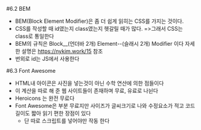 #6.2 BEM

- BEM(Block Element Modifier)은 좀 더 쉽게 읽히는 CSS를 가지는 것이다.
- CSS를 작성할 때 id였는지 class였는지 헷갈릴 때가 많다.
  =>그래서 CSS는 class로 통일한다
- BEM의 규칙은 Block\_\_(언더바 2개) Element--(슬래시 2개) Modifier 이다
  자세한 설명은 https://nykim.work/15 참조
- 번외로 id는 JS에서 사용한다

#6.3 Font Awesome

- HTML내 아이콘은 사진을 넣는것이 아닌 수학 연산에 의한 점들이다
- 이 계산을 따로 해 준 웹 사이트들이 존재하며 무료, 유료로 나뉜다
- Heroicons 는 완전 무료다
- Font Awesome은 부분 무료지만 사이즈가 글씨크기로 나와 수정요소가 적고
  코드 길이도 짧아 읽기 편한 장점이 있다
  - 단 따로 스크립트를 넣어야만 작동 한다

